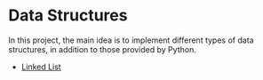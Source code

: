 # Data Structures

In this project, the main idea is to implement different types of data structures, in addition to those provided by Python.

- [Linked List](./linked_list/linked_list.py)
